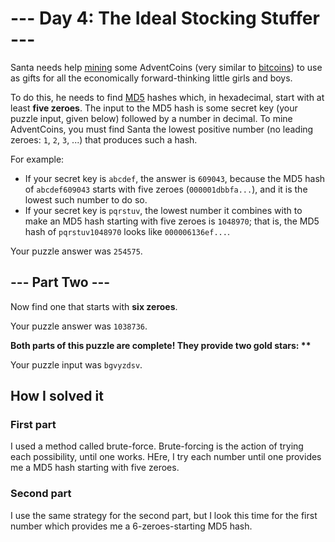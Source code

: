 # --- Day 4: The Ideal Stocking Stuffer ---

Santa needs help [mining](https://w.wiki/8E3z) some AdventCoins (very similar to [bitcoins](https://w.wiki/8E43)) to use as gifts for all the economically forward-thinking little girls and boys.

To do this, he needs to find [MD5](https://w.wiki/8E45) hashes which, in hexadecimal, start with at least **five zeroes**. The input to the MD5 hash is some secret key (your puzzle input, given below) followed by a number in decimal. To mine AdventCoins, you must find Santa the lowest positive number (no leading zeroes: `1`, `2`, `3`, ...) that produces such a hash.

For example:
- If your secret key is `abcdef`, the answer is `609043`, because the MD5 hash of `abcdef609043` starts with five zeroes (`000001dbbfa...`), and it is the lowest such number to do so.
- If your secret key is `pqrstuv`, the lowest number it combines with to make an MD5 hash starting with five zeroes is `1048970`; that is, the MD5 hash of `pqrstuv1048970` looks like `000006136ef...`.

Your puzzle answer was `254575`.
## --- Part Two ---

Now find one that starts with **six zeroes**.

Your puzzle answer was `1038736`.

**Both parts of this puzzle are complete! They provide two gold stars: \*\***

Your puzzle input was `bgvyzdsv`.

## How I solved it
### First part
I used a method called brute-force. Brute-forcing is the action of trying each possibility, until one works. HEre, I try each number until one provides me a MD5 hash starting with five zeroes.
### Second part
I use the same strategy for the second part, but I look this time for the first number which provides me a 6-zeroes-starting MD5 hash.
